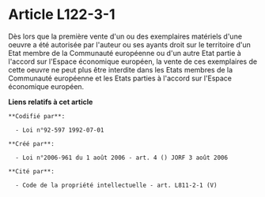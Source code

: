 # Article L122-3-1

Dès lors que la première vente d'un ou des exemplaires matériels d'une oeuvre a été autorisée par l'auteur ou ses ayants
droit sur le territoire d'un Etat membre de la Communauté européenne ou d'un autre Etat partie à l'accord sur l'Espace
économique européen, la vente de ces exemplaires de cette oeuvre ne peut plus être interdite dans les Etats membres de la
Communauté européenne et les Etats parties à l'accord sur l'Espace économique européen.

**Liens relatifs à cet article**

	**Codifié par**:

	  - Loi n°92-597 1992-07-01

	**Créé par**:

	  - Loi n°2006-961 du 1 août 2006 - art. 4 () JORF 3 août 2006

	**Cité par**:

	  - Code de la propriété intellectuelle - art. L811-2-1 (V)
